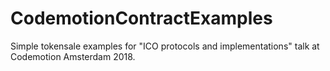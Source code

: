 # CodemotionContractExamples

Simple tokensale examples for "ICO protocols and implementations" talk at Codemotion Amsterdam 2018.
